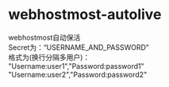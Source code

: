 # webhostmost-autolive  
webhostmost自动保活  
Secret为：“USERNAME_AND_PASSWORD”  
格式为(换行分隔多用户)：  
"Username:user1","Password:password1"    
"Username:user2","Password:password2"    
